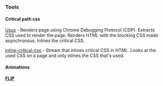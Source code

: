 ### Tools

#### Critical path css

[Usus](https://github.com/gajus/usus) - Renders page using Chrome Debugging Protocol \(CDP\). Extracts CSS used to render the page. Renders HTML with the blocking CSS made asynchronous. Inlines the critical CSS.

[inline-critical-css](https://github.com/yoshuawuyts/inline-critical-css) - Stream that inlines critical CSS in HTML. Looks at the used CSS on a page and only inlines the CSS that's used.



#### Animations

#### [FLIP](https://aerotwist.com/blog/flip-your-animations/)



